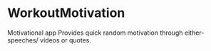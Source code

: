 # WorkoutMotivation
Motivational app
Provides quick random motivation through either- speeches/ videos or quotes.
